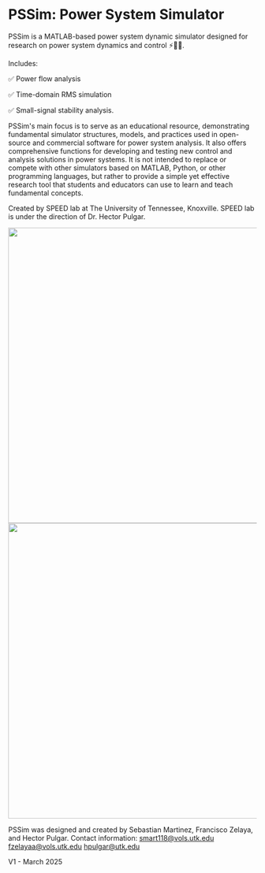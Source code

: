 # PSSim: Power System Simulator

PSSim is a MATLAB-based power system dynamic simulator designed for research on power system dynamics and control :zap::technologist:. 

Includes:

:white_check_mark: Power flow analysis 

:white_check_mark: Time-domain RMS simulation  

:white_check_mark: Small-signal stability analysis.

PSSim's main focus is to serve as an educational resource, demonstrating fundamental simulator structures, models, and practices used in open-source and commercial software for power system analysis. It also offers comprehensive functions for developing and testing new control and analysis solutions in power systems. It is not intended to replace or compete with other simulators based on MATLAB, Python, or other programming languages, but rather to provide a simple yet effective research tool that students and educators can use to learn and teach fundamental concepts.

Created by SPEED lab at The University of Tennessee, Knoxville. SPEED lab is under the direction of Dr. Hector Pulgar. 

<div align="center">
  <img src="https://github.com/user-attachments/assets/4f32255d-98d2-439d-ba6b-9f58d6106b8d" width="600">
  <img src="https://github.com/user-attachments/assets/ee1325af-9699-475b-a22c-7ea64c6c94d3" width="600">
</div>

PSSim was designed and created by Sebastian Martinez, Francisco Zelaya, and Hector Pulgar. 
Contact information: 
smart118@vols.utk.edu
fzelayaa@vols.utk.edu
hpulgar@utk.edu

V1 - March 2025

